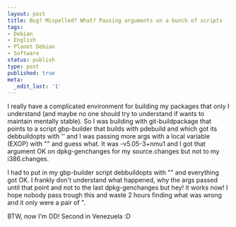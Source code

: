 ```yaml
---
layout: post
title: Bug? Mispelled? What? Passing arguments on a bunch of scripts
tags:
- Debian
- English
- Planet Debian
- Software
status: publish
type: post
published: true
meta:
  _edit_last: '1'
---
```

I really have a complicated environment for building my packages that only I understand (and maybe no one should try to understand if wants to maintain mentally stable). So I was building with git-buildpackage that points to a script gbp-builder that builds with pdebuild and which got its debbuildopts with '' and I was passing more args with a local variable (EXOP) with "" and guess what. It was -v5.05-3+nmu1 and I got that argument OK on dpkg-genchanges for my source.changes but not to my i386.changes.

I had to put in my gbp-builder script debbuildopts with "" and everything got OK. I frankly don't understand what happened, why the args passed until that point and not to the last dpkg-genchanges but hey! it works now! I hope nobody pass trough this and waste 2 hours finding what was wrong and it only were a pair of ".

BTW, now I'm DD! Second in Venezuela :D
